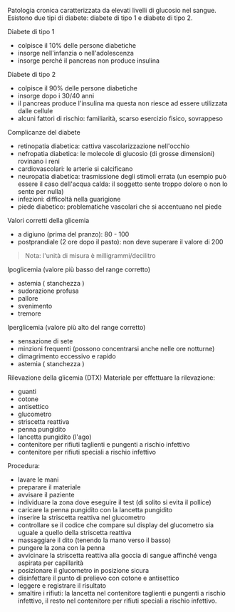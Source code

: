 Patologia cronica caratterizzata da elevati livelli di glucosio nel sangue. Esistono due tipi di diabete: diabete di tipo 1 e diabete di tipo 2.

Diabete di tipo 1
- colpisce il 10% delle persone diabetiche
- insorge nell'infanzia o nell'adolescenza
- insorge perché il pancreas non produce insulina

Diabete di tipo 2
- colpisce il 90% delle persone diabetiche
- insorge dopo i 30/40 anni
- il pancreas produce l'insulina ma questa non riesce ad essere utilizzata dalle cellule
- alcuni fattori di rischio: familiarità, scarso esercizio fisico, sovrappeso

Complicanze del diabete
- retinopatia diabetica: cattiva vascolarizzazione nell'occhio
- nefropatia diabetica: le molecole di glucosio (di grosse dimensioni) rovinano i reni
- cardiovascolari: le arterie si calcificano
- neuropatia diabetica: trasmissione degli stimoli errata (un esempio può essere il caso dell'acqua calda: il soggetto sente troppo dolore o non lo sente per nulla)
- infezioni: difficoltà nella guarigione
- piede diabetico: problematiche vascolari che si accentuano nel piede

Valori corretti della glicemia
- a digiuno (prima del pranzo): 80 - 100
- postprandiale (2 ore dopo il pasto): non deve superare il valore di 200
> Nota: l'unità di misura è milligrammi/decilitro

Ipoglicemia (valore più basso del range corretto)
- astemia ( stanchezza )
- sudorazione profusa
- pallore
- svenimento
- tremore

Iperglicemia (valore più alto del range corretto)
- sensazione di sete
- minzioni frequenti (possono concentrarsi anche nelle ore notturne)
- dimagrimento eccessivo e rapido
- astemia ( stanchezza )

Rilevazione della glicemia (DTX)
Materiale per effettuare la rilevazione:
- guanti
- cotone
- antisettico
- glucometro
- striscetta reattiva
- penna pungidito
- lancetta pungidito (l'ago)
- contenitore per rifiuti taglienti e pungenti a rischio infettivo
- contenitore per rifiuti speciali a rischio infettivo

Procedura:
- lavare le mani
- preparare il materiale
- avvisare il paziente
- individuare la zona dove eseguire il test (di solito si evita il pollice)
- caricare la penna pungidito con la lancetta pungidito
- inserire la striscetta reattiva nel glucometro
- controllare se il codice che compare sul display del glucometro sia uguale a quello della striscetta reattiva
- massaggiare il dito (tenendo la mano verso il basso)
- pungere la zona con la penna
- avvicinare la striscetta reattiva alla goccia di sangue affinché venga aspirata per capillarità
- posizionare il glucometro in posizione sicura
- disinfettare il punto di prelievo con cotone e antisettico
- leggere e registrare il risultato
- smaltire i rifiuti: la lancetta nel contenitore taglienti e pungenti a rischio infettivo, il resto nel contenitore per rifiuti speciali a rischio infettivo.
